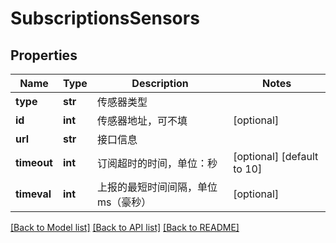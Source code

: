 # SubscriptionsSensors

## Properties
Name | Type | Description | Notes
------------ | ------------- | ------------- | -------------
**type** | **str** | 传感器类型 | 
**id** | **int** | 传感器地址，可不填 | [optional] 
**url** | **str** | 接口信息 | 
**timeout** | **int** | 订阅超时的时间，单位：秒 | [optional] [default to 10]
**timeval** | **int** | 上报的最短时间间隔，单位ms（豪秒） | [optional] 

[[Back to Model list]](../README.md#documentation-for-models) [[Back to API list]](../README.md#documentation-for-api-endpoints) [[Back to README]](../README.md)


